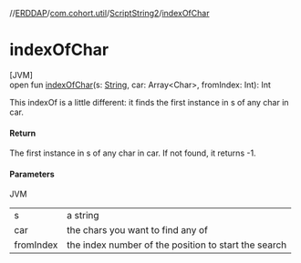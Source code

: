 //[ERDDAP](../../../index.md)/[com.cohort.util](../index.md)/[ScriptString2](index.md)/[indexOfChar](index-of-char.md)

# indexOfChar

[JVM]\
open fun [indexOfChar](index-of-char.md)(s: [String](https://docs.oracle.com/en/java/javase/21/docs/api/java.base/java/lang/String.html), car: Array&lt;Char&gt;, fromIndex: Int): Int

This indexOf is a little different: it finds the first instance in s of any char in car.

#### Return

The first instance in s of any char in car. If not found, it returns -1.

#### Parameters

JVM

| | |
|---|---|
| s | a string |
| car | the chars you want to find any of |
| fromIndex | the index number of the position to start the search |